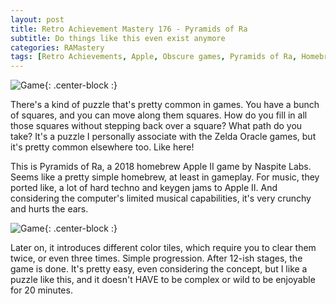 ```yaml
---
layout: post
title: Retro Achievement Mastery 176 - Pyramids of Ra
subtitle: Do things like this even exist anymore
categories: RAMastery
tags: [Retro Achievements, Apple, Obscure games, Pyramids of Ra, Homebrew, Reviews]
---
```



![Game](https://imgur.com/HWt2Uqo.png){: .center-block :}

There's a kind of puzzle that's pretty common in games. You have a bunch of squares, and you can move along them squares. How do you fill in all those squares without stepping back over a square? What path do you take? It's a puzzle I personally associate with the Zelda Oracle games, but it's pretty common elsewhere too. Like here!

This is Pyramids of Ra, a 2018 homebrew Apple II game by Naspite Labs. Seems like a pretty simple homebrew, at least in gameplay. For music, they ported like, a lot of hard techno and keygen jams to Apple II. And considering the computer's limited musical capabilities, it's very crunchy and hurts the ears.

![Game](https://imgur.com/0nl3suN.png){: .center-block :}

Later on, it introduces different color tiles, which require you to clear them twice, or even three times. Simple progression. After 12-ish stages, the game is done. It's pretty easy, even considering the concept, but I like a puzzle like this, and it doesn't HAVE to be complex or wild to be enjoyable for 20 minutes.